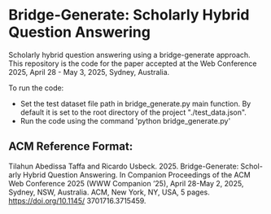 # Bridge-Generate: Scholarly Hybrid Question Answering

Scholarly hybrid question answering using a bridge-generate approach.
This repository is the code for the paper accepted at the Web Conference 2025, April 28 - May 3, 2025, Sydney, Australia.

To run the code:
- Set the test dataset file path in bridge_generate.py main function. By default it is set to the root directory of the project "./test_data.json".
- Run the code using the command 'python bridge_generate.py'

## ACM Reference Format:

Tilahun Abedissa Taffa and Ricardo Usbeck. 2025. Bridge-Generate: Schol-
arly Hybrid Question Answering. In Companion Proceedings of the ACM
Web Conference 2025 (WWW Companion ’25), April 28-May 2, 2025, Sydney,
NSW, Australia. ACM, New York, NY, USA, 5 pages. https://doi.org/10.1145/
3701716.3715459.

